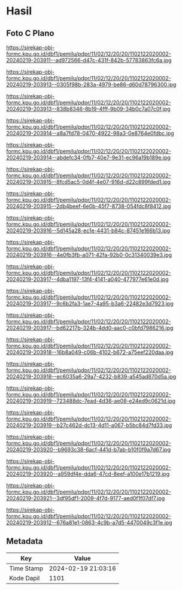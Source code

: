 # Hasil

## Foto C Plano

https://sirekap-obj-formc.kpu.go.id/dbf1/pemilu/pdpr/11/02/12/20/20/1102122020002-20240219-203911--ad972566-d47c-431f-842b-57783863fc6a.jpg

https://sirekap-obj-formc.kpu.go.id/dbf1/pemilu/pdpr/11/02/12/20/20/1102122020002-20240219-203913--0305f98b-283a-4979-be86-d60d78796300.jpg

https://sirekap-obj-formc.kpu.go.id/dbf1/pemilu/pdpr/11/02/12/20/20/1102122020002-20240219-203913--838b8346-8b19-4fff-9b09-34b0c7a07c0f.jpg

https://sirekap-obj-formc.kpu.go.id/dbf1/pemilu/pdpr/11/02/12/20/20/1102122020002-20240219-203914--a8a7fd78-0470-4922-98a3-0e8764e0fdbc.jpg

https://sirekap-obj-formc.kpu.go.id/dbf1/pemilu/pdpr/11/02/12/20/20/1102122020002-20240219-203914--abdefc34-0fb7-40e7-9e31-ec96a19b189e.jpg

https://sirekap-obj-formc.kpu.go.id/dbf1/pemilu/pdpr/11/02/12/20/20/1102122020002-20240219-203915--8fcd5ac5-0d4f-4e07-916d-d22c899fded1.jpg

https://sirekap-obj-formc.kpu.go.id/dbf1/pemilu/pdpr/11/02/12/20/20/1102122020002-20240219-203915--2db4beef-6e0b-45f7-8738-054fdc8f8412.jpg

https://sirekap-obj-formc.kpu.go.id/dbf1/pemilu/pdpr/11/02/12/20/20/1102122020002-20240219-203916--5d145a28-ec1e-4431-b84c-87451e166b13.jpg

https://sirekap-obj-formc.kpu.go.id/dbf1/pemilu/pdpr/11/02/12/20/20/1102122020002-20240219-203916--4e0fb3fb-a071-42fa-92b0-0c31340039e3.jpg

https://sirekap-obj-formc.kpu.go.id/dbf1/pemilu/pdpr/11/02/12/20/20/1102122020002-20240219-203917--4dba1197-13f4-4141-a040-477977e61e0d.jpg

https://sirekap-obj-formc.kpu.go.id/dbf1/pemilu/pdpr/11/02/12/20/20/1102122020002-20240219-203917--9c6b2fa3-1ae7-4a95-b3a6-22482e3d7923.jpg

https://sirekap-obj-formc.kpu.go.id/dbf1/pemilu/pdpr/11/02/12/20/20/1102122020002-20240219-203917--bd62217b-324b-4dd0-aac0-c0bfd7986216.jpg

https://sirekap-obj-formc.kpu.go.id/dbf1/pemilu/pdpr/11/02/12/20/20/1102122020002-20240219-203918--16b8a049-c06b-4102-b672-a75eef220daa.jpg

https://sirekap-obj-formc.kpu.go.id/dbf1/pemilu/pdpr/11/02/12/20/20/1102122020002-20240219-203918--ec6035a6-29a7-4232-b839-a545ad870d5a.jpg

https://sirekap-obj-formc.kpu.go.id/dbf1/pemilu/pdpr/11/02/12/20/20/1102122020002-20240219-203919--723488dc-7ead-4d36-ae08-e24ed9c0621d.jpg

https://sirekap-obj-formc.kpu.go.id/dbf1/pemilu/pdpr/11/02/12/20/20/1102122020002-20240219-203919--b27c462d-dc13-4d11-a067-b5bc84d7fd33.jpg

https://sirekap-obj-formc.kpu.go.id/dbf1/pemilu/pdpr/11/02/12/20/20/1102122020002-20240219-203920--b9693c38-6acf-441d-b7ab-b10f0f9a7d67.jpg

https://sirekap-obj-formc.kpu.go.id/dbf1/pemilu/pdpr/11/02/12/20/20/1102122020002-20240219-203920--a959df4e-dda6-47cd-8eef-a100e17b1219.jpg

https://sirekap-obj-formc.kpu.go.id/dbf1/pemilu/pdpr/11/02/12/20/20/1102122020002-20240219-203921--3df95df1-2009-4f7d-9177-aed0f1f07df7.jpg

https://sirekap-obj-formc.kpu.go.id/dbf1/pemilu/pdpr/11/02/12/20/20/1102122020002-20240219-203912--676a81e1-0863-4c9b-a7d5-4470049c3f1e.jpg


## Metadata

| Key        | Value               |
| ---------- | ------------------- |
| Time Stamp | 2024-02-19 21:03:16 |
| Kode Dapil | 1101                |



